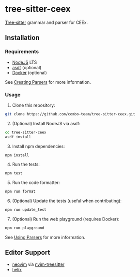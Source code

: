 # tree-sitter-ceex

[Tree-sitter](https://tree-sitter.github.io/tree-sitter/) grammar and parser for CEEx.

## Installation

### Requirements

- [NodeJS](https://nodejs.org/en/) LTS
- [asdf](https://asdf-vm.com/) (optional)
- [Docker](https://www.docker.com/) (optional)

See [Creating Parsers](https://tree-sitter.github.io/tree-sitter/creating-parsers) for more information.

### Usage

1. Clone this repository:

```sh
git clone https://github.com/combo-team/tree-sitter-ceex.git
```

2. (Optional) Install NodeJS via asdf:

```sh
cd tree-sitter-ceex
asdf install
```

3. Install npm dependencies:

```sh
npm install
```

4. Run the tests:

```sh
npm test
```

5. Run the code formatter:

```sh
npm run format
```

6. (Optional) Update the tests (useful when contributing):

```sh
npm run update_test
```

7. (Optional) Run the web playground (requires Docker):

```sh
npm run playground
```

See [Using Parsers](https://tree-sitter.github.io/tree-sitter/using-parsers) for more information.

## Editor Support

- [neovim](https://neovim.io/) via [nvim-treesitter](https://github.com/nvim-treesitter/nvim-treesitter)
- [helix](https://helix-editor.com/)
